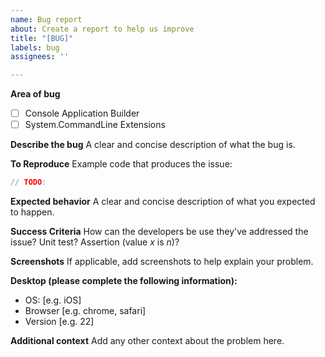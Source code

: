 ```yaml
---
name: Bug report
about: Create a report to help us improve
title: "[BUG]"
labels: bug
assignees: ''

---
```


**Area of bug**
- [ ] Console Application Builder
- [ ] System.CommandLine Extensions 

**Describe the bug**
A clear and concise description of what the bug is.

**To Reproduce**
Example code that produces the issue:
```csharp
// TODO:
```

**Expected behavior**
A clear and concise description of what you expected to happen.

**Success Criteria**
How can the developers be use they've addressed the issue? Unit test? Assertion (value _x_ is _n_)?

**Screenshots**
If applicable, add screenshots to help explain your problem.

**Desktop (please complete the following information):**
 - OS: [e.g. iOS]
 - Browser [e.g. chrome, safari]
 - Version [e.g. 22]

**Additional context**
Add any other context about the problem here.
